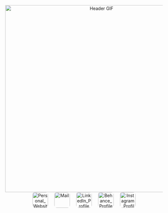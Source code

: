 <div id="header" align="center">
  <picture>
    <!-- Light Themes -->
    <source srcset="assets/gif_light_vhs.gif" media="(prefers-color-scheme: light)">
    <!-- Dark Themes -->
    <source srcset="assets/gif_dark_vhs.gif" media="(prefers-color-scheme: dark)">
    <!-- Default GIF (Fallback) -->
    <img src="assets/gif_dark_vhs.gif" alt="Header GIF" style="width: 600px;">
  </picture>


  <div id="custom-buttons" align="center" style="display: flex; justify-content: center; gap: 20px;"
  <!-- GitHub Button as GIF -->
  <a href="https://sifmanos.github.io/" target="_blank" title="Personal_Website">
    <img src="assets/gif_website.gif" width="50" alt="Personal_Website" style="border-radius: 8px;">
  </a>
  <a href="mailto:sifakis.em@gmail.com" target="_blank" title="Mail">
    <img src="assets/gif_mails.gif" width="50" alt="Mail" style="border-radius: 8px;">
  </a>
  <a href="https://www.linkedin.com/in/sifmanos/" target="_blank" title="LinkedIn_Profile">
    <img src="assets/gif_linkedin.gif" width="50" alt="LinkedIn_Profile" style="border-radius: 8px;">
  </a>
  <a href="https://www.behance.net/manossifakis1" target="_blank" title="Behance_Profile">
    <img src="assets/gif_behance.gif" width="50" alt="Behance_Profile" style="border-radius: 8px;">
  </a>
  <a href="https://www.instagram.com/sifmanos_/" target="_blank" title="Instagram_Profile">
    <img src="assets/gif_instagram.gif" width="50" alt="Instagram_Profile" style="border-radius: 8px;">
  </a>
</div>

